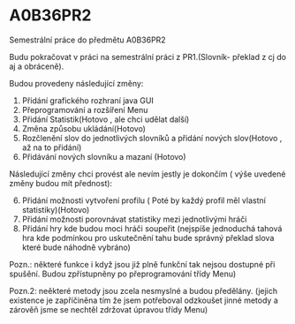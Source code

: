 A0B36PR2
========

Semestrální práce do předmětu A0B36PR2

Budu pokračovat v práci na semestrální práci z PR1.(Slovník- překlad z cj do aj a obráceně).

Budou provedeny následující změny:

1. Přidání grafického rozhraní java GUI
2. Přeprogramování a rozšíření Menu
3. Přidání Statistik(Hotovo , ale chci udělat další)
4. Změna způsobu ukládání(Hotovo)
5. Rozčlenění slov do jednotlivých slovníků a přidání nových slov(Hotovo , až na to přidání)
6. Přidávání nových slovníku a mazaní (Hotovo)

Následující změny chci provést ale nevím jestly je dokončím ( výše uvedené změny budou mít přednost):

6. Přidání možnosti vytvoření profilu ( Poté by každý profil měl vlastní statistiky)(Hotovo)
7. Přidání možnosti porovnávat statistiky  mezi jednotlivými hráči
8. Přidání hry kde budou moci hráči soupeřit (nejspíše jednoduchá tahová hra kde podmínkou pro uskutečnění tahu bude
správný překlad slova které bude náhodně vybráno)

Pozn.: některé funkce i když jsou již plně funkční tak nejsou dostupné při spušění. Budou zpřístupněny po
přeprogramování třídy Menu)

Pozn.2: neěkteré metody jsou zcela nesmyslné a  budou předělány. (jejich existence je zapříčiněna tím že jsem potřeboval 
odzkoušet jinné metody a zárověň jsme se nechtěl zdržovat úpravou třídy Menu) 
